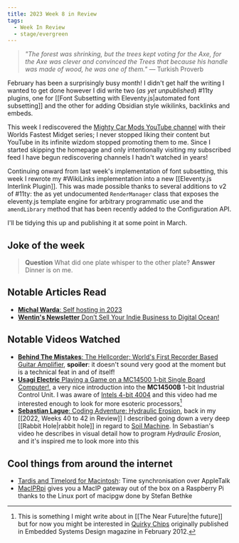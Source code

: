```yaml
---
title: 2023 Week 8 in Review
tags:
  - Week In Review
  - stage/evergreen
---
```



> _"The forest was shrinking, but the trees kept voting for the Axe, for the Axe was clever and convinced the Trees that because his handle was made of wood, he was one of them."_
> — Turkish Proverb

February has been a surprisingly busy month! I didn't get half the writing I wanted to get done however I did write two (*as yet unpublished*) #11ty plugins, one for [[Font Subsetting with Eleventy.js|automated font subsetting]] and the other for adding Obsidian style wikilinks, backlinks and embeds.

This week I rediscovered the [Mighty Car Mods YouTube channel](https://www.youtube.com/c/mightycarmods) with their Worlds Fastest Midget series; I never stopped liking their content but YouTube in its infinite wizdom stopped promoting them to me. Since I started skipping the homepage and only intentionally visiting my subscribed feed I have begun rediscovering channels I hadn't watched in years!

Continuing onward from last week's implementation of font subsetting, this week I rewrote my #WikiLinks implementation into a new [[Eleventy.js Interlink Plugin]]. This was made possible thanks to several additions to v2 of #11ty: the as yet undocumented `RenderManager` class that exposes the eleventy.js template engine for arbitrary programmatic use and the `amendLibrary` method that has been recently added to the Configuration API.

I'll be tidying this up and publishing it at some point in March.

## Joke of the week
> **Question** What did one plate whisper to the other plate?
> **Answer** Dinner is on me.

## Notable Articles Read
- [**Michal Warda**: Self hosting in 2023](https://grifel.dev/decentralization/)
- [**Wentin's Newsletter** Don’t Sell Your Indie Business to Digital Ocean!](https://build.typogram.co/p/dont-sell-your-indie-business-to)

## Notable Videos Watched
- [**Behind The Mistakes**: The Hellcorder; World's First Recorder Based Guitar Amplifier](https://www.youtube.com/watch?v=WuB2tH-wnXY), **spoiler**: it doesn't sound very good at the moment but is a technical feat in and of itself!
- [**Usagi Electric** Playing a Game on a MC14500 1-bit Single Board Computer!](https://www.youtube.com/watch?v=md_cPxVDqeM), a very nice introduction into the **MC14500B** 1-bit Industrial Control Unit. I was aware of [Intels 4-bit 4004](https://en.wikipedia.org/wiki/Intel_4004) and this video had me interested enough to look for more esoteric processors[^1]
- [**Sebastian Lague**: Coding Adventure: Hydraulic Erosion](https://www.youtube.com/watch?v=eaXk97ujbPQ), back in my [[2022, Weeks 40 to 42 in Review]] I described going down a very deep [[Rabbit Hole|rabbit hole]] in regard to [Soil Machine](https://github.com/weigert/SoilMachine). In Sebastian's video he describes in visual detail how to program *Hydraulic Erosion*, and it's inspired me to look more into this

## Cool things from around the internet
- [Tardis and Timelord for Macintosh](https://macintoshgarden.org/apps/tardis-and-timelord): Time synchronisation over AppleTalk
- [MacIPRpi](https://www.macip.net/) gives you a MacIP gateway out of the box on a Raspberry Pi thanks to the Linux port of macipgw done by Stefan Bethke

[^1]: This is something I might write about in [[The Near Future|the future]] but for now you might be interested in [Quirky Chips](http://www.ganssle.com/articles/quirkychips.html) originally published in Embedded Systems Design magazine in February 2012.